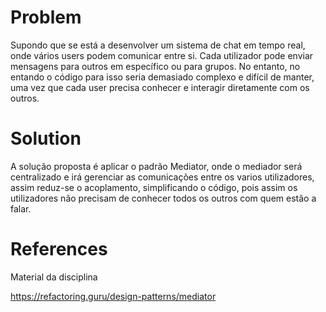 
# Problem

Supondo que se está a desenvolver um sistema de chat em tempo real, onde vários users podem comunicar entre si. Cada utilizador pode enviar mensagens para outros em específico ou para grupos. No entanto, no entando o código para isso seria demasiado complexo e difícil de manter, uma vez que cada user precisa conhecer e interagir diretamente com os outros.


# Solution

A solução proposta é aplicar o padrão Mediator, onde o mediador será centralizado e irá gerenciar as comunicações entre os varios utilizadores, assim reduz-se o acoplamento, simplificando o código, pois assim os utilizadores não precisam de conhecer todos os outros com quem estão a falar.


# References

Material da disciplina

https://refactoring.guru/design-patterns/mediator
